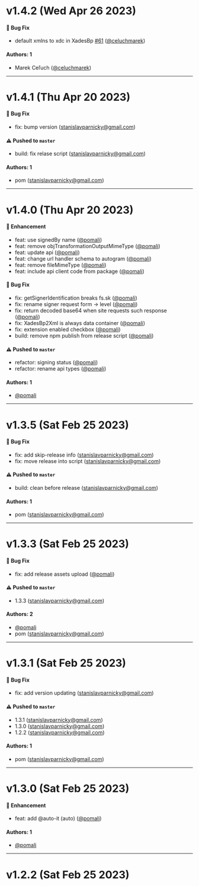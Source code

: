 # v1.4.2 (Wed Apr 26 2023)

#### 🐛 Bug Fix

- default xmlns to xdc in XadesBp [#61](https://github.com/slovensko-digital/signer-switcher-extension/pull/61) ([@celuchmarek](https://github.com/celuchmarek))

#### Authors: 1

- Marek Ceľuch ([@celuchmarek](https://github.com/celuchmarek))

---

# v1.4.1 (Thu Apr 20 2023)

#### 🐛 Bug Fix

- fix: bump version (stanislavparnicky@gmail.com)

#### ⚠️ Pushed to `master`

- build: fix relase script (stanislavparnicky@gmail.com)

#### Authors: 1

- pom (stanislavparnicky@gmail.com)

---

# v1.4.0 (Thu Apr 20 2023)

#### 🚀 Enhancement

- feat: use signedBy name ([@pomali](https://github.com/pomali))
- feat: remove objTransformationOutputMimeType ([@pomali](https://github.com/pomali))
- feat: update api ([@pomali](https://github.com/pomali))
- feat: change url handler schema to autogram ([@pomali](https://github.com/pomali))
- feat: remove fileMimeType ([@pomali](https://github.com/pomali))
- feat: include api client code from package ([@pomali](https://github.com/pomali))

#### 🐛 Bug Fix

- fix: getSignerIdentification breaks fs.sk ([@pomali](https://github.com/pomali))
- fix: rename signer request form -> level ([@pomali](https://github.com/pomali))
- fix: return decoded base64 when site requests such response ([@pomali](https://github.com/pomali))
- fix: XadesBp2Xml is always data container ([@pomali](https://github.com/pomali))
- fix: extension enabled checkbox ([@pomali](https://github.com/pomali))
- build: remove npm publish from release script ([@pomali](https://github.com/pomali))

#### ⚠️ Pushed to `master`

- refactor: signing status ([@pomali](https://github.com/pomali))
- refactor: rename api types ([@pomali](https://github.com/pomali))

#### Authors: 1

- [@pomali](https://github.com/pomali)

---

# v1.3.5 (Sat Feb 25 2023)

#### 🐛 Bug Fix

- fix: add skip-release info (stanislavparnicky@gmail.com)
- fix: move release into script (stanislavparnicky@gmail.com)

#### ⚠️ Pushed to `master`

- build: clean before release (stanislavparnicky@gmail.com)

#### Authors: 1

- pom (stanislavparnicky@gmail.com)

---

# v1.3.3 (Sat Feb 25 2023)

#### 🐛 Bug Fix

- fix: add release assets upload ([@pomali](https://github.com/pomali))

#### ⚠️ Pushed to `master`

- 1.3.3 (stanislavparnicky@gmail.com)

#### Authors: 2

- [@pomali](https://github.com/pomali)
- pom (stanislavparnicky@gmail.com)

---

# v1.3.1 (Sat Feb 25 2023)

#### 🐛 Bug Fix

- fix: add version updating (stanislavparnicky@gmail.com)

#### ⚠️ Pushed to `master`

- 1.3.1 (stanislavparnicky@gmail.com)
- 1.3.0 (stanislavparnicky@gmail.com)
- 1.2.2 (stanislavparnicky@gmail.com)

#### Authors: 1

- pom (stanislavparnicky@gmail.com)

---

# v1.3.0 (Sat Feb 25 2023)

#### 🚀 Enhancement

- feat: add @auto-it (auto) ([@pomali](https://github.com/pomali))

#### Authors: 1

- [@pomali](https://github.com/pomali)

---

# v1.2.2 (Sat Feb 25 2023)


